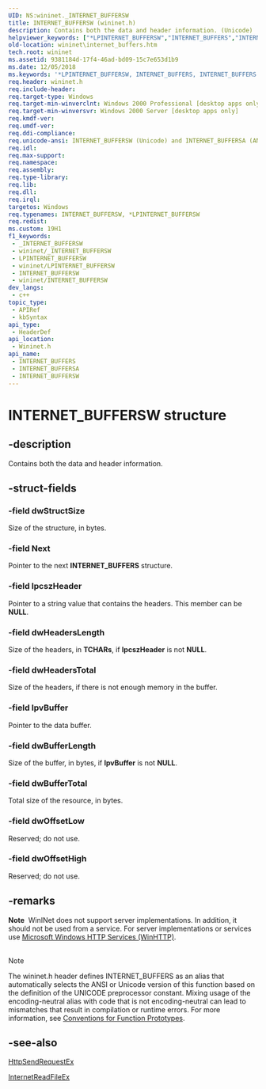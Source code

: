 ```yaml
---
UID: NS:wininet._INTERNET_BUFFERSW
title: INTERNET_BUFFERSW (wininet.h)
description: Contains both the data and header information. (Unicode)
helpviewer_keywords: ["*LPINTERNET_BUFFERSW","INTERNET_BUFFERS","INTERNET_BUFFERS structure [WinINet]","INTERNET_BUFFERSA","INTERNET_BUFFERSW","LPINTERNET_BUFFERS","LPINTERNET_BUFFERS structure pointer [WinINet]","_win32_internet_buffers","wininet.internet_buffers","wininet/ LPINTERNET_BUFFERS","wininet/INTERNET_BUFFERS","wininet/INTERNET_BUFFERSA","wininet/INTERNET_BUFFERSW"]
old-location: wininet\internet_buffers.htm
tech.root: wininet
ms.assetid: 9381184d-17f4-46ad-bd09-15c7e653d1b9
ms.date: 12/05/2018
ms.keywords: '*LPINTERNET_BUFFERSW, INTERNET_BUFFERS, INTERNET_BUFFERS structure [WinINet], INTERNET_BUFFERSA, INTERNET_BUFFERSW, LPINTERNET_BUFFERS, LPINTERNET_BUFFERS structure pointer [WinINet], _win32_internet_buffers, wininet.internet_buffers, wininet/ LPINTERNET_BUFFERS, wininet/INTERNET_BUFFERS, wininet/INTERNET_BUFFERSA, wininet/INTERNET_BUFFERSW'
req.header: wininet.h
req.include-header: 
req.target-type: Windows
req.target-min-winverclnt: Windows 2000 Professional [desktop apps only]
req.target-min-winversvr: Windows 2000 Server [desktop apps only]
req.kmdf-ver: 
req.umdf-ver: 
req.ddi-compliance: 
req.unicode-ansi: INTERNET_BUFFERSW (Unicode) and INTERNET_BUFFERSA (ANSI)
req.idl: 
req.max-support: 
req.namespace: 
req.assembly: 
req.type-library: 
req.lib: 
req.dll: 
req.irql: 
targetos: Windows
req.typenames: INTERNET_BUFFERSW, *LPINTERNET_BUFFERSW
req.redist: 
ms.custom: 19H1
f1_keywords:
 - _INTERNET_BUFFERSW
 - wininet/_INTERNET_BUFFERSW
 - LPINTERNET_BUFFERSW
 - wininet/LPINTERNET_BUFFERSW
 - INTERNET_BUFFERSW
 - wininet/INTERNET_BUFFERSW
dev_langs:
 - c++
topic_type:
 - APIRef
 - kbSyntax
api_type:
 - HeaderDef
api_location:
 - Wininet.h
api_name:
 - INTERNET_BUFFERS
 - INTERNET_BUFFERSA
 - INTERNET_BUFFERSW
---
```


# INTERNET_BUFFERSW structure


## -description

Contains both the data and header information.

## -struct-fields

### -field dwStructSize

Size of the 
structure, in bytes.

### -field Next

Pointer to the next 
<b>INTERNET_BUFFERS</b> structure.

### -field lpcszHeader

Pointer to a string value that contains the headers. This member can be <b>NULL</b>.

### -field dwHeadersLength

Size of the headers, in <b>TCHARs</b>, if 
<b>lpcszHeader</b> is not <b>NULL</b>.

### -field dwHeadersTotal

Size of the headers, if there is not enough memory in the buffer.

### -field lpvBuffer

Pointer to the data buffer.

### -field dwBufferLength

Size of the buffer, in bytes, if 
<b>lpvBuffer</b> is not <b>NULL</b>.

### -field dwBufferTotal

Total size of the resource, in bytes.

### -field dwOffsetLow

Reserved; do not use.

### -field dwOffsetHigh

Reserved; do not use.

## -remarks

<div class="alert"><b>Note</b>  WinINet does not support server implementations. In addition, it should not be used from a service.  For server implementations or services use <a href="/windows/desktop/WinHttp/winhttp-start-page">Microsoft Windows HTTP Services (WinHTTP)</a>.</div>
<div> </div>




> [!NOTE]
> The wininet.h header defines INTERNET_BUFFERS as an alias that automatically selects the ANSI or Unicode version of this function based on the definition of the UNICODE preprocessor constant. Mixing usage of the encoding-neutral alias with code that is not encoding-neutral can lead to mismatches that result in compilation or runtime errors. For more information, see [Conventions for Function Prototypes](/windows/win32/intl/conventions-for-function-prototypes).

## -see-also

<a href="/windows/desktop/api/wininet/nf-wininet-httpsendrequestexa">HttpSendRequestEx</a>



<a href="/windows/desktop/api/wininet/nf-wininet-internetreadfileexa">InternetReadFileEx</a>
